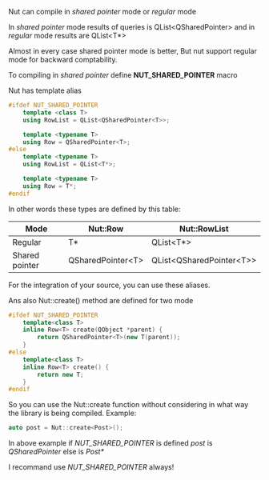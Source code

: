 Nut can compile in *shared pointer* mode or *regular* mode

In *shared pointer* mode results of queries is QList<QSharedPointer<T>> and in *regular* mode results are QList<T*>

Almost in every case shared pointer mode is better, But nut support regular mode for backward comptability. 

To compiling in *shared pointer* define **NUT_SHARED_POINTER** macro

Nut has template alias 

```cpp
#ifdef NUT_SHARED_POINTER
    template <class T>
    using RowList = QList<QSharedPointer<T>>;

    template <typename T>
    using Row = QSharedPointer<T>;
#else
    template <typename T>
    using RowList = QList<T*>;

    template <typename T>
    using Row = T*;
#endif
```

In other words these types are defined by this table:

| Mode  | Nut::Row               | Nut::RowList                   |
|------ |-----              |---------                  |
|Regular|T*                 | QList\<T\*\>                 |
|Shared pointer|QSharedPointer\<T\>  | QList\<QSharedPointer\<T\>\>  |

For the integration of your source, you can use these aliases.

Ans also Nut::create<T>() method are defined for two mode 

```cpp
#ifdef NUT_SHARED_POINTER
    template<class T>
    inline Row<T> create(QObject *parent) {
        return QSharedPointer<T>(new T(parent));
    }
#else
    template<class T>
    inline Row<T> create() {
        return new T;
    }
#endif
```

So you can use the Nut::create function without considering in what way the library is being compiled. Example:
```cpp
auto post = Nut::create<Post>();
```

In above example if *NUT_SHARED_POINTER* is defined *post* is *QSharedPointer<Post>* else is *Post\**

I recommand use *NUT_SHARED_POINTER* always!

